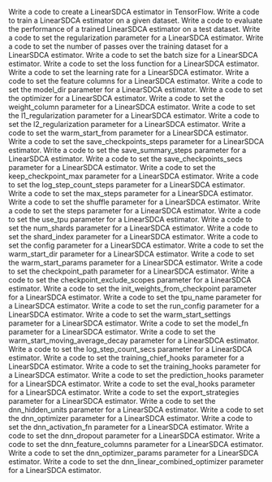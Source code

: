 Write a code to create a LinearSDCA estimator in TensorFlow.
Write a code to train a LinearSDCA estimator on a given dataset.
Write a code to evaluate the performance of a trained LinearSDCA estimator on a test dataset.
Write a code to set the regularization parameter for a LinearSDCA estimator.
Write a code to set the number of passes over the training dataset for a LinearSDCA estimator.
Write a code to set the batch size for a LinearSDCA estimator.
Write a code to set the loss function for a LinearSDCA estimator.
Write a code to set the learning rate for a LinearSDCA estimator.
Write a code to set the feature columns for a LinearSDCA estimator.
Write a code to set the model_dir parameter for a LinearSDCA estimator.
Write a code to set the optimizer for a LinearSDCA estimator.
Write a code to set the weight_column parameter for a LinearSDCA estimator.
Write a code to set the l1_regularization parameter for a LinearSDCA estimator.
Write a code to set the l2_regularization parameter for a LinearSDCA estimator.
Write a code to set the warm_start_from parameter for a LinearSDCA estimator.
Write a code to set the save_checkpoints_steps parameter for a LinearSDCA estimator.
Write a code to set the save_summary_steps parameter for a LinearSDCA estimator.
Write a code to set the save_checkpoints_secs parameter for a LinearSDCA estimator.
Write a code to set the keep_checkpoint_max parameter for a LinearSDCA estimator.
Write a code to set the log_step_count_steps parameter for a LinearSDCA estimator.
Write a code to set the max_steps parameter for a LinearSDCA estimator.
Write a code to set the shuffle parameter for a LinearSDCA estimator.
Write a code to set the steps parameter for a LinearSDCA estimator.
Write a code to set the use_tpu parameter for a LinearSDCA estimator.
Write a code to set the num_shards parameter for a LinearSDCA estimator.
Write a code to set the shard_index parameter for a LinearSDCA estimator.
Write a code to set the config parameter for a LinearSDCA estimator.
Write a code to set the warm_start_dir parameter for a LinearSDCA estimator.
Write a code to set the warm_start_params parameter for a LinearSDCA estimator.
Write a code to set the checkpoint_path parameter for a LinearSDCA estimator.
Write a code to set the checkpoint_exclude_scopes parameter for a LinearSDCA estimator.
Write a code to set the init_weights_from_checkpoint parameter for a LinearSDCA estimator.
Write a code to set the tpu_name parameter for a LinearSDCA estimator.
Write a code to set the run_config parameter for a LinearSDCA estimator.
Write a code to set the warm_start_settings parameter for a LinearSDCA estimator.
Write a code to set the model_fn parameter for a LinearSDCA estimator.
Write a code to set the warm_start_moving_average_decay parameter for a LinearSDCA estimator.
Write a code to set the log_step_count_secs parameter for a LinearSDCA estimator.
Write a code to set the training_chief_hooks parameter for a LinearSDCA estimator.
Write a code to set the training_hooks parameter for a LinearSDCA estimator.
Write a code to set the prediction_hooks parameter for a LinearSDCA estimator.
Write a code to set the eval_hooks parameter for a LinearSDCA estimator.
Write a code to set the export_strategies parameter for a LinearSDCA estimator.
Write a code to set the dnn_hidden_units parameter for a LinearSDCA estimator.
Write a code to set the dnn_optimizer parameter for a LinearSDCA estimator.
Write a code to set the dnn_activation_fn parameter for a LinearSDCA estimator.
Write a code to set the dnn_dropout parameter for a LinearSDCA estimator.
Write a code to set the dnn_feature_columns parameter for a LinearSDCA estimator.
Write a code to set the dnn_optimizer_params parameter for a LinearSDCA estimator.
Write a code to set the dnn_linear_combined_optimizer parameter for a LinearSDCA estimator.